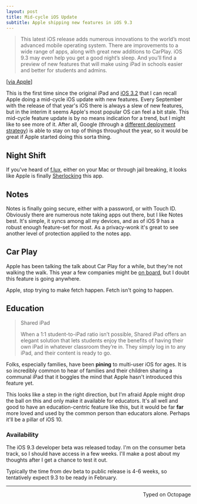 ```yaml
---
layout: post
title: Mid-cycle iOS Update
subtitle: Apple shipping new features in iOS 9.3
---
```

> This latest iOS release adds numerous innovations to the world’s most advanced mobile operating system. There are improvements to a wide range of apps, along with great new additions to CarPlay. iOS 9.3 may even help you get a good night’s sleep. And you’ll find a preview of new features that will make using iPad in schools easier and better for students and admins.

[[via Apple](http://www.apple.com/ios/preview/)]

This is the first time since the original iPad and [iOS 3.2](https://en.m.wikipedia.org/wiki/IOS_version_history#3.2) that I can recall Apple doing a mid-cycle iOS update with new features. Every September with the release of that year's iOS there is always a slew of new features, but in the interim it seems Apple's most popular OS can feel a bit stale. This mid-cycle feature update is by no means indication for a trend, but I might like to see more of it. After all, Google (through a [different deployment strategy](http://9to5google.com/2015/12/02/google-stock-android-apps-play-store-phone-contacts/)) is able to stay on top of things throughout the year, so it would be great if Apple started doing this sorta thing.

## Night Shift

If you've heard of [f.lux](https://justgetflux.com/), either on your Mac or through jail breaking, it looks like Apple is finally [Sherlocking](http://www.urbandictionary.com/define.php?term=sherlocked) this app.

## Notes

Notes is finally going secure, either with a password, or with Touch ID. Obviously there are numerous note taking apps out there, but I like Notes best. It's simple, it syncs among all my devices, and as of iOS 9 has a robust enough feature-set for most. As a privacy-wonk it's great to see another level of protection applied to the notes app.

## Car Play

Apple has been talking the talk about Car Play for a while, but they're not walking the walk. This year a few companies might be [on board](http://9to5mac.com/2016/01/11/list-of-carplay-manufacturers/), but I doubt this feature is going anywhere.

Apple, stop trying to make fetch happen. Fetch isn't going to happen.

## Education

> Shared iPad
>  
> When a 1:1 student-to-iPad ratio isn’t possible, Shared iPad offers an elegant solution that lets students enjoy the benefits of having their own iPad in whatever classroom they’re in. They simply log in to any iPad, and their content is ready to go.

Folks, especially families, have been **pining** to multi-user iOS for ages. It is so incredibly common to hear of families and their children sharing a communal iPad that it boggles the mind that Apple hasn't introduced this feature yet.

This looks like a step in the right direction, but I'm afraid Apple might drop the ball on this and only make it available for educators. It's all well and good to have an education-centric feature like this, but it would be far **far** more loved and used by the common person than educators alone. Perhaps it'll be a pillar of iOS 10.

### Availability

The iOS 9.3 developer beta was released today. I'm on the consumer beta track, so I should have access in a few weeks. I'll make a post about my thoughts after I get a chance to test it out.

Typically the time from dev beta to public release is 4-6 weeks, so tentatively expect 9.3 to be ready in February.

 ---
<p align="right">Typed on Octopage</p>
